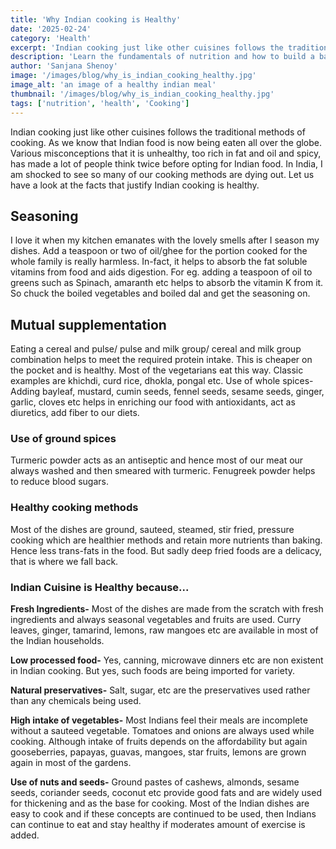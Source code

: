 ```yaml
---
title: 'Why Indian cooking is Healthy'
date: '2025-02-24'
category: 'Health'
excerpt: 'Indian cooking just like other cuisines follows the traditional methods of cooking. As we know that Indian food is now being eaten all over the globe. Various misconceptions that it is unhealthy.'
description: 'Learn the fundamentals of nutrition and how to build a balanced diet that works for your lifestyle.'
author: 'Sanjana Shenoy'
image: '/images/blog/why_is_indian_cooking_healthy.jpg'
image_alt: 'an image of a healthy indian meal'
thumbnail: '/images/blog/why_is_indian_cooking_healthy.jpg'
tags: ['nutrition', 'health', 'Cooking']
---
```


Indian cooking just like other cuisines follows the traditional methods of cooking. As we know that Indian food is now being eaten all over the globe. Various misconceptions that it is unhealthy, too rich in fat and oil and spicy, has made a lot of people think twice before opting for Indian food. In India, I am shocked to see so many of our cooking methods are dying out. Let us have a look at the facts that justify Indian cooking is healthy.

## Seasoning

I love it when my kitchen emanates with the lovely smells after I season my dishes. Add a teaspoon or two of oil/ghee for the portion cooked for the whole family is really harmless. In-fact, it helps to absorb the fat soluble vitamins from food and aids digestion. For eg. adding a teaspoon of oil to greens such as Spinach, amaranth etc helps to absorb the vitamin K from it. So chuck the boiled vegetables and boiled dal and get the seasoning on. 	

## Mutual supplementation

Eating a cereal and pulse/ pulse and milk group/ cereal and milk group combination helps to meet the required protein intake. This is cheaper on the pocket and is healthy. Most of the vegetarians eat this way. Classic examples are khichdi, curd rice, dhokla, pongal etc. 	Use of whole spices- Adding bayleaf, mustard, cumin seeds, fennel seeds, sesame seeds, ginger, garlic, cloves etc helps in enriching our food with antioxidants, act as diuretics, add fiber to our diets. 	

### Use of ground spices
Turmeric powder acts as an antiseptic and hence most of our meat our always washed and then smeared with turmeric. Fenugreek powder helps to reduce blood sugars. 	

### Healthy cooking methods
Most of the dishes are ground, sauteed, steamed, stir fried, pressure cooking which are healthier methods and retain more nutrients than baking. Hence less trans-fats in the food. But sadly deep fried foods are a delicacy, that is where we fall back. 	

### Indian Cuisine is Healthy because...

**Fresh Ingredients-** Most of the dishes are made from the scratch with fresh ingredients and always seasonal vegetables and fruits are used. Curry leaves, ginger, tamarind, lemons, raw mangoes etc are available in most of the Indian households. 	

**Low processed food-** Yes, canning, microwave dinners etc are non existent in Indian cooking. But yes, such foods are being imported for variety. 

**Natural preservatives-** Salt, sugar, etc are the preservatives used rather than any chemicals being used. 	

**High intake of vegetables-** Most Indians feel their meals are incomplete without a sauteed vegetable. Tomatoes and onions are always used while cooking. Although intake of fruits depends on the affordability but again gooseberries, papayas, guavas, mangoes, star fruits, lemons are grown again in most of the gardens. 	

**Use of nuts and seeds-** Ground pastes of cashews, almonds, sesame seeds, coriander seeds, coconut etc provide good fats and are widely used for thickening and as the base for cooking. Most of the Indian dishes are easy to cook and if these concepts are continued to be used, then Indians can continue to eat and stay healthy if moderates amount of exercise is added.

